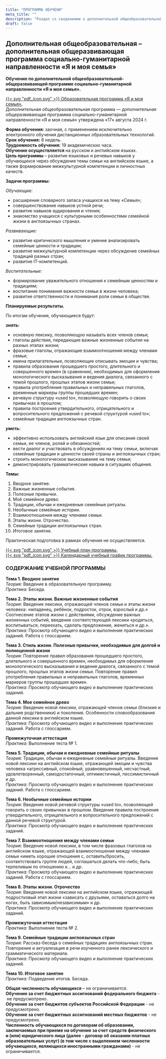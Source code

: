 ```yaml
---
title: "ПРОГРАММА ОБУЧЕНИ"
meta_title: ""
description: "Раздел со сведениями о дополнительной общеобразовательной – дополнительной общеразвивающей программе социально-гуманитарной направленности «Я и моя семья»"
draft: false
---
```


## Дополнительная общеобразовательная – дополнительная общеразвивающая программа социально-гуманитарной направленности «Я и моя семья»

**Обучение по дополнительной общеобразовательной-общеразвивающей программе социально-гуманитарной направленности «Я и моя семья».**

[{{< svg "pdf_icon.svg" >}} Образовательная программа «Я и моя семья».](/docs/programma_me_and_my_family.pdf)  
Дополнительная общеобразовательная программа — дополнительная общеразвивающая программа социально-гуманитарной направленности «Я и моя семья» утверждена «17» августа 2024 г.

**Форма обучения:** заочная, с применением исключительно электронного обучения дистанционных образовательных технологий.  
**Срок обучения:** 6 недель.  
**Трудоемкость обучения:** 19 академических часа.  
**Обучение осуществляется** на русском и английском языках.  
**Цель программы** – развитие языковых и речевых навыков у обучающихся через обсуждение темы семьи на английском языке, а также формирование межкультурной компетенции и личностных качеств.  

**Задачи программы:**  

*Обучающие:*

- расширение словарного запаса учащихся на тему «Семья»;
- совершенствование навыков устной речи;
- развитие навыков аудирования и чтения;
- знакомство учащихся с культурными особенностями семейной жизни в англоязычных странах.  

*Развивающие:*  

- развитие критического мышления и умение анализировать семейные ценности и традиции;
- развитие межкультурной компетенции через обсуждение семейных традиций разных стран;
- развитие IT-компетенций.  

*Воспитательные:*  

- формирование уважительного отношения к семейным ценностям и традициям;
- воспитание понимания важности семьи в жизни человека;
- развитие ответственности и понимания роли семьи в обществе.  

**Планируемые результаты.**

По итогам обучения, обучающиеся будут:

***знать:***

- основную лексику, позволяющую называть всех членов семьи;
- глаголы действия, передающие важные жизненные события на разных этапах жизни;
- фразовые глаголы, отражающие взаимоотношения между членами семьи;
- имена прилагательные, позволяющие описывать эмоции и чувства;
- правила образования прошедшего простого, длительного и совершенного времен (в сравнении), необходимых для оформления монологического высказывания и ведения диалога, связанного с темой прошлого, прошлых этапов жизни семьи;
- правила употребления правильных и неправильных глаголов, временные маркеры группы прошедших времен;
- речевую структуру «used to», позволяющую говорить о своих привычках в прошлом;
- правила построения утвердительного, отрицательного и вопросительного предложений с речевой структурой «used to»;
- семейные традиции англоязычных стран.  

***уметь:***

- эффективно использовать английский язык для описания своей семьи, ее членов, ролей и обязанностей;
- вести диалог и участвовать в обсуждениях на тему семьи, включая семейные традиции и ценности своей страны и англоязычных стран;
- строить монологическое высказывание на тему семьи;
- демонстрировать грамматические навыки в ситуациях общения.  

**Темы:**

1. Вводное занятие.
2. Важные жизненные события.
3. Полезные привычки.
4. Моё семейное древо.
5. Традиции, обычаи и ежедневные семейные ритуалы.
6. Необычные семейные истории.
7. Взаимоотношения между членами семьи.
8. Этапы жизни. Отрочество.
9. Семейные традиции англоязычных стран.
10. Итоговое занятие.  

Практическая подготовка в рамках обучения не осуществляется.

[{{< svg "pdf_icon.svg" >}} Учебный план программы.](/docs/сurriculum.pdf)  
[{{< svg "pdf_icon.svg" >}} Календарный учебный график программы.](/docs/сalendar_training_schedule.pdf)  

### СОДЕРЖАНИЕ УЧЕБНОЙ ПРОГРАММЫ

**Тема 1. Вводное занятие**  
*Теория:* Введение в образовательную программу.  
*Практика:* Беседа.  

**Тема 2. Этапы жизни. Важные жизненные события**  
*Теория:* Введение лексики, отражающей членов семьи и этапы жизни человека: «младенец, ребёнок, подросток, отрок, взрослый и др.»   Соотнесение этапов жизни с действиями, обсуждение важных жизненных событий, введение соответствующей лексики «родиться, воспитываться, переехать, сделать предложение, жениться и др.».  
*Практика:* Просмотр обучающего видео и выполнение практических заданий. Работа с глоссарием.  

**Тема 3. Стиль жизни. Полезные привычки, необходимые для долгой и полноценной жизни**  
*Теория:* Повторение правил образования прошедшего простого, длительного и совершенного времен, необходимых для оформления монологического высказывания и ведения диалога, связанного с темой прошлого, прошлых этапов жизни семьи. Повторение правил употребления правильных и неправильных глаголов, временных маркеров группы прошедших времен.  
*Практика:* Просмотр обучающего видео и выполнение практических заданий.  

**Тема 4. Мое семейное древо**  
*Теория:* Введение новой лексики, отражающей членов семьи (близкие и дальние родственники) и поколения. Особенности словообразования данной лексики в английском языке.  
*Практика:* Просмотр обучающего видео и выполнение практических заданий. Работа с глоссарием.  

**Промежуточная аттестация**  
*Практика:* Выполнение теста № 1.  

**Тема 5. Традиции, обычаи и ежедневные семейные ритуалы**  
*Теория:* Традиции, обычаи и ежедневные семейные ритуалы. Введение новой лексики на английском языке, отражающей эмоции и чувства человека «агрессивный, спокойный, уравновешенный, несчастный, удовлетворенный, самодостаточный, оптимистичный, пессимистичный и др.  
*Практика:* Просмотр обучающего видео и выполнение практических заданий. Работа с глоссарием.  

**Тема 6. Необычные семейные истории**  
*Теория:* Введение новой речевой структуры «used to», позволяющей говорить о своих привычках в прошлом. Введение правила построения утвердительного, отрицательного и вопросительного предложений с данной речевой структурой.  
*Практика:* Просмотр обучающего видео и выполнение практических заданий.  

**Тема 7. Взаимоотношения между членами семьи**  
*Теория:* Введение новой лексики, в том числе фразовых глаголов на английском языке, отражающей взаимоотношения между членами семьи «иметь хорошие отношения с, оставить/бросить, соответствовать группе людей, соглашаться делать что-либо, быть терпеливым по отношению к… и др.  
*Практика:* Просмотр обучающего видео и выполнение практических заданий. Работа с глоссарием.  

**Тема 8. Этапы жизни. Отрочество**  
*Теория:* Введение новой лексики на английском языке, отражающей подростковый этап жизни «зависать с друзьями, оставаться долго на ногах, быть зависимым/независимым» и др.  
*Практика:* Просмотр обучающего видео и выполнение практических заданий.  

**Промежуточная аттестация**  
*Практика:* Выполнение теста № 2.  

**Тема 9. Семейные традиции англоязычных стран**  
*Теория:* Рассказ-беседа о семейных традициях англоязычных стран. Повторение и актуализация в речи изученного ранее лексического и грамматического материала.  
*Практика:* Просмотр обучающего видео и выполнение практических заданий.  

**Тема 10. Итоговое занятие**  
*Практика:* Подведение итогов. Беседа.  

**Общая численность обучающихся** – не ограничивается.  
**Обучение за счет бюджетных ассигнований федерального бюджета** - не предусмотрено.  
**Обучение за счет бюджетов субъектов Российской Федерации** - не предусмотрено.  
**Обучение за счет бюджетных ассигнований местных бюджетов** - не предусмотрено.  
**Численность обучающихся по договорам об образовании, заключаемых при приеме на обучение за счет средств физического и (или) юридического лица (далее - договор об оказании платных образовательных услуг) (в том числе с выделением численности обучающихся, являющихся иностранными гражданами)** - не ограничивается.
